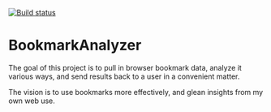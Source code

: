[![Build status](https://ci.appveyor.com/api/projects/status/83jil1tyfnsb708r?svg=true)](https://ci.appveyor.com/project/ryanwebjackson/bookmarkanalyzer)

# BookmarkAnalyzer

The goal of this project is to pull in browser bookmark data, analyze it various ways, and send results back to a user in a convenient matter.  

The vision is to use bookmarks more effectively, and glean insights from my own web use.
